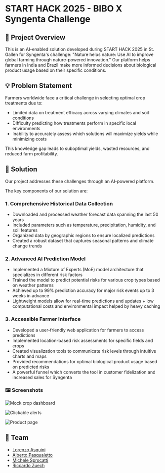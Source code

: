 # START HACK 2025 - BIBO X Syngenta Challenge

## 🌱 Project Overview

This is an AI-enabled solution developed during START HACK 2025 in St. Gallen for Syngenta's challenge: "Nature helps nature: Use AI to improve global farming through nature-powered innovation." Our platform helps farmers in India and Brazil make more informed decisions about biological product usage based on their specific conditions.

## 💡 Problem Statement

Farmers worldwide face a critical challenge in selecting optimal crop treatments due to:

- Limited data on treatment efficacy across varying climates and soil conditions
- Difficulty predicting how treatments perform in specific local environments
- Inability to accurately assess which solutions will maximize yields while minimizing costs

This knowledge gap leads to suboptimal yields, wasted resources, and reduced farm profitability.

## 🚀 Solution

Our project addresses these challenges through an AI-powered platform.

The key components of our solution are:

### 1. Comprehensive Historical Data Collection

- Downloaded and processed weather forecast data spanning the last 50 years
- Included parameters such as temperature, precipitation, humidity, and soil features
- Organized data by geographic regions to ensure localized predictions
- Created a robust dataset that captures seasonal patterns and climate change trends

### 2. Advanced AI Prediction Model

- Implemented a Mixture of Experts (MoE) model architecture that specializes in different risk factors
- Trained the model to predict potential risks for various crop types based on weather patterns
- Achieved up to 99% prediction accuracy for major risk events up to 3 weeks in advance
- Lightweight models allow for real-time predictions and updates + low computational costs and environmental impact helped by heavy caching

### 3. Accessible Farmer Interface

- Developed a user-friendly web application for farmers to access predictions
- Implemented location-based risk assessments for specific fields and crops
- Created visualization tools to communicate risk levels through intuitive charts and maps
- Provided recommendations for optimal biological product usage based on predicted risks
- A powerful funnel which converts the tool in customer fidelization and increased sales for Syngenta

### 🖼️ Screenshots

![Mock crop dashboard](https://github.com/user-attachments/assets/08be4e4a-a20d-4fb8-b491-61dd32d37390)

![Clickable alerts](https://github.com/user-attachments/assets/35f573c4-b02f-40c7-ad23-9de4480fba39)

![Product page](https://github.com/user-attachments/assets/f7b61b70-d108-48b9-addd-9e6c8b831930)

## 👥 Team

- [Lorenzo Asquini](https://github.com/lorenzo-asquini)
- [Alberto Pasqualetto](https://github.com/albertopasqualetto)
- [Michele Sprocatti](https://github.com/Sproc01)
- [Riccardo Zuech](https://github.com/ZuechR)
